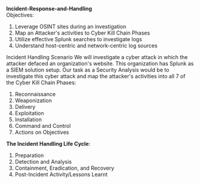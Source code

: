 **Incident-Response-and-Handling**  
Objectives:  

1. Leverage OSINT sites during an investigation 
2. Map an Attacker's activities to Cyber Kill Chain Phases
3. Utilize effective Splunk searches to investigate logs
4. Understand host-centric and network-centric log sources

Incident Handling Scenario We will investigate a cyber attack in which the attacker defaced an organization's website. This organization has Splunk as a SIEM solution setup. Our task as a Security Analysis would be to investigate this cyber attack and map the attacker's activities into all 7 of the Cyber Kill Chain Phases: 
1. Reconnaissance  
2. Weaponization  
3. Delivery  
4. Exploitation  
5. Installation  
6. Command and Control  
7. Actions on Objectives  


**The Incident Handling Life Cycle**:  
1. Preparation  
2. Detection and Analysis  
3. Containment, Eradication, and Recovery  
4. Post-Incident Activity/Lessons Learnt  
